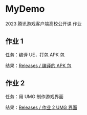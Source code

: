 # MyDemo
2023 腾讯游戏客户端高校公开课 作业

## 作业 1
任务：编译 UE，打包 APK 包

结果：[Releases / 编译的 APK 包](https://github.com/liu-lj/MyDemo/releases/tag/Final)

## 作业 2
任务：用 UMG 制作游戏界面

结果：[Releases / 作业 2 UMG 界面](https://github.com/liu-lj/MyDemo/releases/tag/HW2)
